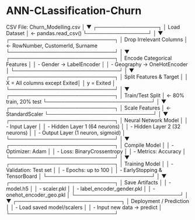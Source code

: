 # ANN-CLassification-Churn

CSV File: Churn_Modelling.csv
           │
           ▼
   ┌─────────────────┐
   │ Load Dataset    │  ← pandas.read_csv()
   └─────────────────┘
           │
           ▼
   ┌─────────────────────────────┐
   │ Drop Irrelevant Columns     │  ← RowNumber, CustomerId, Surname
   └─────────────────────────────┘
           │
           ▼
   ┌─────────────────────────────┐
   │ Encode Categorical Features │
   │ - Gender → LabelEncoder     │
   │ - Geography → OneHotEncoder │
   └─────────────────────────────┘
           │
           ▼
   ┌─────────────────────────────┐
   │ Split Features & Target     │
   │ X = All columns except Exited│
   │ y = Exited                  │
   └─────────────────────────────┘
           │
           ▼
   ┌─────────────────────────────┐
   │ Train/Test Split            │  ← 80% train, 20% test
   └─────────────────────────────┘
           │
           ▼
   ┌─────────────────────────────┐
   │ Scale Features              │  ← StandardScaler
   └─────────────────────────────┘
           │
           ▼
   ┌─────────────────────────────┐
   │ Neural Network Model        │
   │ - Input Layer               │
   │ - Hidden Layer 1 (64 neurons) │
   │ - Hidden Layer 2 (32 neurons) │
   │ - Output Layer (1 neuron, sigmoid) │
   └─────────────────────────────┘
           │
           ▼
   ┌─────────────────────────────┐
   │ Compile Model               │
   │ - Optimizer: Adam           │
   │ - Loss: BinaryCrossentropy  │
   │ - Metrics: Accuracy         │
   └─────────────────────────────┘
           │
           ▼
   ┌─────────────────────────────┐
   │ Training Model              │
   │ - Validation: Test set      │
   │ - Epochs: up to 100        │
   │ - EarlyStopping & TensorBoard │
   └─────────────────────────────┘
           │
           ▼
   ┌─────────────────────────────┐
   │ Save Artifacts              │
   │ - model.h5                  │
   │ - scaler.pkl                │
   │ - label_encoder_gender.pkl  │
   │ - onehot_encoder_geo.pkl    │
   └─────────────────────────────┘
           │
           ▼
   ┌─────────────────────────────┐
   │ Deployment / Prediction     │
   │ - Load saved model/scalers  │
   │ - Input new data → predict  │
   └─────────────────────────────┘
